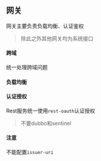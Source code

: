 ## 网关

网关主要负责负载均衡、认证鉴权

> 除此之外其他网关均为系统接口

#### 跨域

统一处理跨域问题

#### 负载均衡

#### 认证授权

Rest服务统一使用`rest-oauth`认证授权

> 不要dubbo和sentinel

#### 注意

不能配置`issuer-uri`